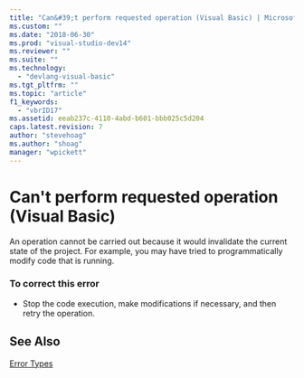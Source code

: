 ```yaml
---
title: "Can&#39;t perform requested operation (Visual Basic) | Microsoft Docs"
ms.custom: ""
ms.date: "2018-06-30"
ms.prod: "visual-studio-dev14"
ms.reviewer: ""
ms.suite: ""
ms.technology: 
  - "devlang-visual-basic"
ms.tgt_pltfrm: ""
ms.topic: "article"
f1_keywords: 
  - "vbrID17"
ms.assetid: eeab237c-4110-4abd-b601-bbb025c5d204
caps.latest.revision: 7
author: "stevehoag"
ms.author: "shoag"
manager: "wpickett"
---
```

# Can&#39;t perform requested operation (Visual Basic)
An operation cannot be carried out because it would invalidate the current state of the project. For example, you may have tried to programmatically modify code that is running.  
  
### To correct this error  
  
-   Stop the code execution, make modifications if necessary, and then retry the operation.  
  
## See Also  
 [Error Types](http://msdn.microsoft.com/library/3048aabf-8c97-4e13-9150-853769cb5f6f)